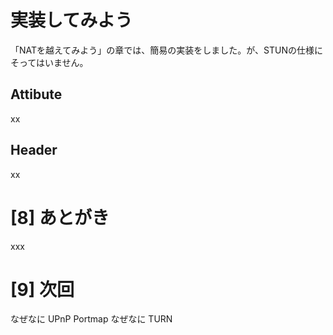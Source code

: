 # 実装してみよう

「NATを越えてみよう」の章では、簡易の実装をしました。が、STUNの仕様にそってはいません。


## Attibute
xx

## Header
xx


# [8] あとがき

xxx


# [9] 次回

なぜなに UPnP Portmap
なぜなに TURN












